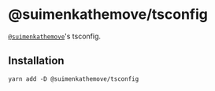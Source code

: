 # @suimenkathemove/tsconfig

[`@suimenkathemove`](https://github.com/suimenkathemove)'s tsconfig.

## Installation

```shell
yarn add -D @suimenkathemove/tsconfig
```
